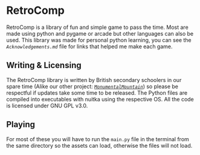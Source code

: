 # RetroComp
RetroComp is a library of fun and simple game to pass the time. Most are made using python and pygame or arcade but other languages can also be used. This library was made for personal python learning, you can see the *`Acknowledgements.md`* file for links that helped me make each game.

## Writing & Licensing
The RetroComp library is written by British secondary schoolers in our spare time (Alike our other project: [*`MonumentalMountain`*](https://github.com/JTech-Labs/MonumentalMountain)) so please be respectful if updates take some time to be released. The Python files are compiled into executables with nuitka using the respective OS. All the code is licensed under GNU GPL v3.0.

## Playing
For most of these you will have to run the `main.py` file in the terminal from the same directory so the assets can load, otherwise the files will not load.